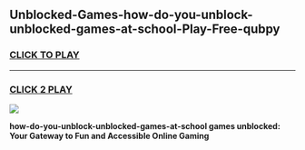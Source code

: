 
## Unblocked-Games-how-do-you-unblock-unblocked-games-at-school-Play-Free-qubpy
<h3>
<a href="https://premium76.site?title=how-do-you-unblock-unblocked-games-at-school&ref=20A">CLICK TO PLAY</a></h3>
<hr>

<h3>
<a href="https://premium76.site?title=how-do-you-unblock-unblocked-games-at-school&ref=20A">CLICK 2 PLAY</a>
  
</h3>

<a href="https://premium76.site?title=how-do-you-unblock-unblocked-games-at-school&ref=20A"><img src="https://clearcache.store/games.png"></a>


**how-do-you-unblock-unblocked-games-at-school games unblocked: Your Gateway to Fun and Accessible Online Gaming**
